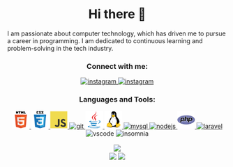 <h1 align='center'>Hi there 👋</h1>
<p>I am passionate about computer technology, which has driven me to pursue a career in programming. I am dedicated to continuous learning and problem-solving in the tech industry.</p>
<h3 align='center'>Connect with me:</h3>
<div align='center'>
  <a href='https://www.instagram.com/rippaiii_/' target="_blank" rel="noreferrer">
    <img src='https://img.icons8.com/?size=100&id=Xy10Jcu1L2Su&format=png&color=000000' alt="instagram" width="40" height="40">
  </a>
  <a href='https://www.youtube.com/channel/UCRTMrabJqWxAMSHsahxHZ_w' target="_blank" rel="noreferrer">
    <img src='https://img.icons8.com/?size=100&id=19318&format=png&color=000000' alt="instagram" width="40" height="40">
  </a>
</div>
<h3 align='center'>Languages and Tools:</h3>
<div align='center'>
  <a href="https://www.w3.org/html/" target="_blank" rel="noreferrer">
    <img src="https://raw.githubusercontent.com/devicons/devicon/master/icons/html5/html5-original-wordmark.svg" alt="html5" width="40" height="40" />
</a>
  <a href="https://www.w3schools.com/css/" target="_blank" rel="noreferrer">
    <img src="https://raw.githubusercontent.com/devicons/devicon/master/icons/css3/css3-original-wordmark.svg" alt="css3" width="40" height="40" />
  </a>
  <a href="https://developer.mozilla.org/en-US/docs/Web/JavaScript" target="_blank" rel="noreferrer">
    <img src="https://raw.githubusercontent.com/devicons/devicon/master/icons/javascript/javascript-original.svg" alt="javascript" width="40" height="40" />
  </a>
  <a href="https://git-scm.com/" target="_blank" rel="noreferrer">
    <img src="https://www.vectorlogo.zone/logos/git-scm/git-scm-icon.svg" alt="git" width="40" height="40" />
  </a>
  <a href="https://www.java.com" target="_blank" rel="noreferrer">
    <img src="https://raw.githubusercontent.com/devicons/devicon/master/icons/java/java-original.svg" alt="java" width="40" height="40" />
  </a>
  <a href="https://www.linux.org/" target="_blank" rel="noreferrer">
    <img src="https://raw.githubusercontent.com/devicons/devicon/master/icons/linux/linux-original.svg" alt="linux" width="40" height="40" />
  </a>
  <a href="https://www.mysql.com/" target="_blank" rel="noreferrer">
    <img src="https://cdn.jsdelivr.net/gh/devicons/devicon@latest/icons/mysql/mysql-original.svg" alt="mysql" width="40" height="40" />
  </a>
  <a href="https://nodejs.org" target="_blank" rel="noreferrer">
    <img src="https://cdn.jsdelivr.net/gh/devicons/devicon@latest/icons/nodejs/nodejs-original.svg" alt="nodejs" width="40" height="40" />
  </a>
  <a href="https://www.php.net" target="_blank" rel="noreferrer">
    <img src="https://raw.githubusercontent.com/devicons/devicon/master/icons/php/php-original.svg" alt="php" width="40" height="40" />
  </a>
  <a href="https://laravel.com/" target="_blank" rel="noreferrer">
    <img src="https://cdn.jsdelivr.net/gh/devicons/devicon@latest/icons/laravel/laravel-original.svg" alt="laravel" width="40" height="40" />
  </a>
  <br>
  <!--
  -->
  <a>
    <img src="https://cdn.jsdelivr.net/gh/devicons/devicon@latest/icons/vscode/vscode-original.svg" alt="vscode" width="40" height="40"/>
  </a>
  <a>
    <img src="https://cdn.jsdelivr.net/gh/devicons/devicon@latest/icons/insomnia/insomnia-original.svg" alt="insomnia" width="40" height="40"/>
  </a>
</div>
<br>


<!--
**RIFAI1010/RIFAI1010** is a ✨ _special_ ✨ repository because its `README.md` (this file) appears on your GitHub profile.

Here are some ideas to get you started:

- 🔭 I’m currently working on ...
- 🌱 I’m currently learning ...
- 👯 I’m looking to collaborate on ...
- 🤔 I’m looking for help with ...
- 💬 Ask me about ...
- 📫 How to reach me: ...
- 😄 Pronouns: ...
- ⚡ Fun fact: ...
-->

<div align='center' target="_blank" rel="noreferrer">
  <a href='https://discord.com/users/547716155973042176'>
    <img src='https://lanyard.cnrad.dev/api/547716155973042176'>
  </a>
  <br>
  <img src='https://github-readme-stats.vercel.app/api?username=rifai1010&theme=algolia&show_icons=true&hide=stars'>
  <img src='https://github-readme-stats.vercel.app/api/top-langs/?username=rifai1010&layout=compact&theme=algolia'>
</div>

